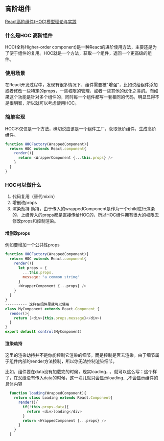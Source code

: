 ## 高阶组件
[React高阶组件(HOC)模型理论与实践](https://segmentfault.com/a/1190000008112017?_ea=1553893)

### 什么是HOC 高阶组件

HOC(全称Higher-order component)是一种React的进阶使用方法，主要还是为了便于组件的复用。HOC就是一个方法，获取一个组件，返回一个更高级的组件。

### 使用场景

在React开发过程中，发现有很多情况下，组件需要被"增强"，比如说给组件添加或者修改一些特定的props，一些权限的管理，或者一些其他的优化之类的。而如果这个功能是针对多个组件的，同时每一个组件都写一套相同的代码，明显显得不是很明智，所以就可以考虑使用HOC。

### 简单实现

HOC不仅仅是一个方法，确切说应该是一个组件工厂，获取低阶组件，生成高阶组件。


```javascript
function HOCFactory(WrappedComponent){
  return HOC extends React.component{
    render(){
      return <WrapperComponent {...this.props} />
    }
  }
}

```

### HOC可以做什么
1. 代码复用（替代mixin）
2. 增删改props
3. 渲染劫持 
劫持，由于传入的wrappedComponent是作为一个child进行渲染的，上级传入的props都是直接传给HOC的，所以HOC组件拥有很大的权限去修改props和控制渲染。

#### 增删改props
例如要增加一个公共性props
```javascript
function HOCFactory(WrappedComponent){
  return HOC extends React.component{
    render(){
      let props = {
        ...this.props,
        message: "a common string"
      }
      <WrapperComponent {...props} />
    }
  }
}
---------- 这样在组件里就可以使用
class MyComponent extends React.Component {
  render(){
    return (<div>{this.props.message}</div>)
  }
}
export default control(MyComponent)
```

#### 渲染劫持
这里的渲染劫持并不是你能控制它渲染的细节，而是控制是否去渲染。由于细节属于组件内部的render方法控制，所以你无法控制渲染细节。

比如，组件要在data没有加载完的时候，现实loading...，就可以这么写：这个样子，在父级没有传入data的时候，这一块儿就只会显示loading...,不会显示组件的具体内容

```javascript
  function loading(WrappedComponent){
    return class Loading extends React.Component{
      render(){
        if(!this.props.data){
          return <div>loading</div>
        }
        return <WrappedComponent {...props} />
      }
    }
  }
```
